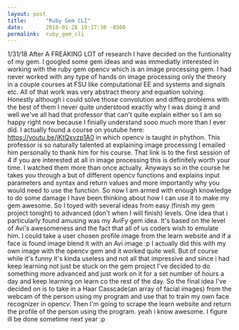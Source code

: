 ```yaml
---
layout: post
title:      "Ruby Gem CLI"
date:       2018-01-28 19:17:30 -0500
permalink:  ruby_gem_cli
---
```


1/31/18
After A FREAKING LOT of research I have decided on the funtionality of my gem. I googled some gem ideas and was immediatly interested in working with the ruby gem opencv which is an image processing gem. I had never worked with any type of hands on image processing only the theory in a couple courses at FSU like computational EE and systems and signals etc. All of that work was very abstract theory and equation solving. Honestly although i could solve those convolution and diffeq problems with the best of them I never quite understood exactly why I was doing it and well we've all had that professor that can't quite explain either so I am so happy right now because I finially understand sooo much more than I ever did. I actually found a course on youtube here: https://youtu.be/jKtQxvzp1A0 in which opencv is taught in phython. This professor is so naturally talented at explaining image processing I emailed him personally to thank him for his course. That link is to the first session of 4 if you are interested at all in image processing this is definitely worth your time. I watched them more than once actually. Anyways so in the course he takes you through a but of different opencv functions and explains input parameters and syntax and return values and more importantly why you would need to use the function. So now I am armed with enough knowledge to do some damage I have been thinking about how I can use it to make my gem awesome.  So I toyed with several ideas from easy (finish my gem project tonight) to advanced (don't when I will finish) levels. One idea that i particularly found amusing was my AviFy gem idea. It's based on the level of Avi's awesomeness and the fact that all of us coders wish to emulate him. I could take a user chosen profile image from the learn website  and if a face is found image blend it with an Avi image :p I actually did this with my own image with the opencv gem and it worked quite well. But of course while it's funny it's kinda useless and not all that impressive and since i had keep learning not just be stuck on the gem project I've decided to do something more advanced and just work on it for a set number of hours a day and keep learning on learn co the rest of the day. So the final idea I've decided on is to take in a Haar Casscade(an array of facial images) from the webcam of the person using my program and use that to train my own face recognizer in opencv. Then I'm going to scrape the learn website and return the profile of the person using the program. yeah i know awesome. I figure ill be done sometime next year :p



















